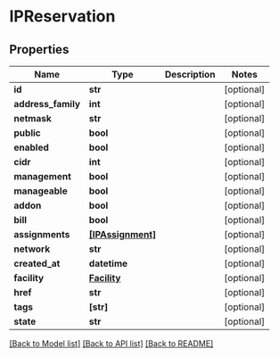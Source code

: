 # IPReservation


## Properties
Name | Type | Description | Notes
------------ | ------------- | ------------- | -------------
**id** | **str** |  | [optional] 
**address_family** | **int** |  | [optional] 
**netmask** | **str** |  | [optional] 
**public** | **bool** |  | [optional] 
**enabled** | **bool** |  | [optional] 
**cidr** | **int** |  | [optional] 
**management** | **bool** |  | [optional] 
**manageable** | **bool** |  | [optional] 
**addon** | **bool** |  | [optional] 
**bill** | **bool** |  | [optional] 
**assignments** | [**[IPAssignment]**](IPAssignment.md) |  | [optional] 
**network** | **str** |  | [optional] 
**created_at** | **datetime** |  | [optional] 
**facility** | [**Facility**](Facility.md) |  | [optional] 
**href** | **str** |  | [optional] 
**tags** | **[str]** |  | [optional] 
**state** | **str** |  | [optional] 

[[Back to Model list]](../README.md#documentation-for-models) [[Back to API list]](../README.md#documentation-for-api-endpoints) [[Back to README]](../README.md)



